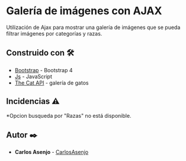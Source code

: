 # Galería de imágenes con AJAX
Utilización de Ajax para mostrar una galería de imágenes que se pueda filtrar imágenes por categorías y razas.

## Construido con 🛠️

* [Bootstrap](http://www.https://getbootstrap.com/) - Bootstrap 4
* [Js](https://www.javascript.com/) - JavaScript
* [The Cat API](https://thecatapi.com/) - galería de gatos 

## Incidencias :warning:

*Opcion busqueda por "Razas" no está disponible.

## Autor ✒️

* **Carlos Asenjo** - [CarlosAsenjo](https://github.com/CarlosAsenjo)
